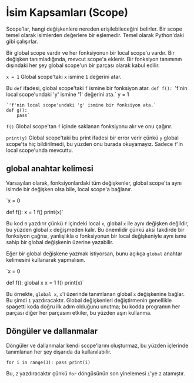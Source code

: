 # İsim Kapsamları (Scope)
Scope'lar, hangi değişkenlere nereden erişilebileceğini belirler. Bir scope temel olarak isimlerden değerlere bir eşlemedir.
Temel olarak Python'daki gibi çalışırlar.

Bir global scope vardır ve her fonksiyonun bir local scope'u vardır.
Bir değişken tanımladığında, mevcut scope'a eklenir.
Bir fonksiyon tanımının dışındaki her şey global scope'un bir parçası olarak kabul edilir.

`x = 1`
Global scope'taki `x` ismine `1` değerini atar.

Bu `def` ifadesi, global scope'taki `f` ismine bir fonksiyon atar.
`def f():
    `'f'nin local scope'undaki 'y' ismine '1' değerini ata.`
    y = 1

    `'f'nin local scope'undaki 'g' ismine bir fonksiyon ata.`
    def g():
        pass`

`f()`
Global scope'tan `f` içinde saklanan fonksiyonu alır ve onu çağırır.

`print(y)`
Global scope'taki bu print ifadesi bir error verir çünkü `y` global scope'ta hiç bildirilmedi, bu yüzden onu burada okuyamayız.
Sadece `f`'in local scope'unda mevcuttu.

## global anahtar kelimesi
Varsayılan olarak, fonksiyonlardaki tüm değişkenler, global scope'ta aynı isimde bir değişken olsa bile, local scope'a bağlanır.

`x = 0

def f():
    x = 1
f()
print(x)`

Bu kod `0` yazdırır çünkü `f` içindeki local `x`, global `x` ile aynı değişken değildir, bu yüzden global `x` değişmeden kalır. Bu önemlidir çünkü aksi takdirde bir fonksiyon çağrısı, yanlışlıkla o fonksiyonun bir local değişkeniyle aynı isme sahip bir global değişkenin üzerine yazabilir.

Eğer bir global değişkene yazmak istiyorsan, bunu açıkça `global` anahtar kelimesini kullanarak yapmalısın.

`x = 0

def f():
    global x
    x = 1
f()
print(x)`

Bu örnekte, `global x`, `x`'i üzerinde tanımlanan global `x` değişkenine bağlar. Bu şimdi `1` yazdıracaktır.
Global değişkenleri değiştirmenin genellikle spagetti koda doğru ilk adım olduğunu unutma; bu kodda programın her parçası diğer her parçasını etkiler, bu yüzden aşırı kullanma.

## Döngüler ve dallanmalar
Döngüler ve dallanmalar kendi scope'larını oluşturmaz, bu yüzden içlerinde tanımlanan her şey dışarıda da kullanılabilir.

`for i in range(3):
    pass
print(i)`

Bu, `2` yazdıracaktır çünkü `for` döngüsünün son yinelemesi `i`'ye `2` atamıştır.